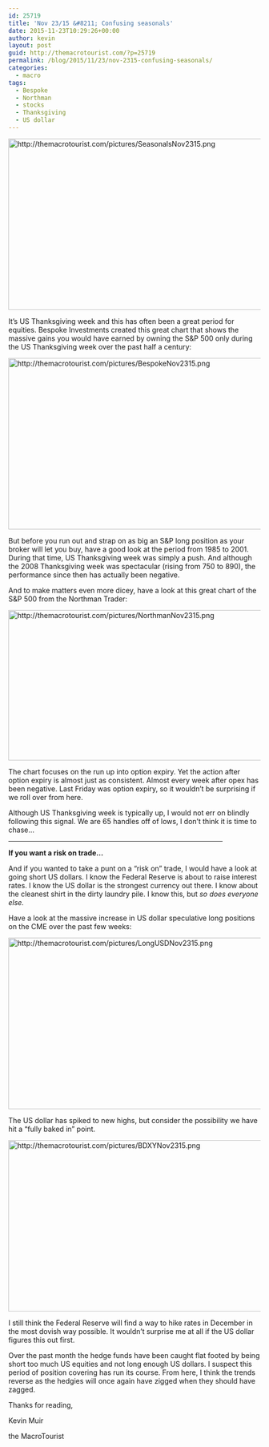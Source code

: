 ```yaml
---
id: 25719
title: 'Nov 23/15 &#8211; Confusing seasonals'
date: 2015-11-23T10:29:26+00:00
author: kevin
layout: post
guid: http://themacrotourist.com/?p=25719
permalink: /blog/2015/11/23/nov-2315-confusing-seasonals/
categories:
  - macro
tags:
  - Bespoke
  - Northman
  - stocks
  - Thanksgiving
  - US dollar
---
```


  <img src="http://themacrotourist.com/pictures/SeasonalsNov2315.png" style="margin:30px atuo;display:block;" alt="http://themacrotourist.com/pictures/SeasonalsNov2315.png" width="600" height="342">

It&#8217;s US Thanksgiving week and this has often been a great period for equities. Bespoke Investments created this great chart that shows the massive gains you would have earned by owning the S&P 500 only during the US Thanksgiving week over the past half a century:


  <img src="http://themacrotourist.com/pictures/BespokeNov2315.png" style="margin:30px atuo;display:block;" alt="http://themacrotourist.com/pictures/BespokeNov2315.png" width="600" height="342">

But before you run out and strap on as big an S&P long position as your broker will let you buy, have a good look at the period from 1985 to 2001. During that time, US Thanksgiving week was simply a push. And although the 2008 Thanksgiving week was spectacular (rising from 750 to 890), the performance since then has actually been negative.

And to make matters even more dicey, have a look at this great chart of the S&P 500 from the Northman Trader:


  <img src="http://themacrotourist.com/pictures/NorthmanNov2315.png" style="margin:30px atuo;display:block;" alt="http://themacrotourist.com/pictures/NorthmanNov2315.png" width="600" height="300">

The chart focuses on the run up into option expiry. Yet the action after option expiry is almost just as consistent. Almost every week after opex has been negative. Last Friday was option expiry, so it wouldn&#8217;t be surprising if we roll over from here.

Although US Thanksgiving week is typically up, I would not err on blindly following this signal. We are 65 handles off of lows, I don&#8217;t think it is time to chase&#8230;

<hr size="3" width="85%" />

**If you want a risk on trade&#8230;**

And if you wanted to take a punt on a &#8220;risk on&#8221; trade, I would have a look at going short US dollars. I know the Federal Reserve is about to raise interest rates. I know the US dollar is the strongest currency out there. I know about the cleanest shirt in the dirty laundry pile. I know this, but _so does everyone else._

Have a look at the massive increase in US dollar speculative long positions on the CME over the past few weeks:


  <img src="http://themacrotourist.com/pictures/LongUSDNov2315.png" style="margin:30px atuo;display:block;" alt="http://themacrotourist.com/pictures/LongUSDNov2315.png" width="600" height="342">

The US dollar has spiked to new highs, but consider the possibility we have hit a &#8220;fully baked in&#8221; point.


  <img src="http://themacrotourist.com/pictures/BDXYNov2315.png" style="margin:30px atuo;display:block;" alt="http://themacrotourist.com/pictures/BDXYNov2315.png" width="600" height="342">

I still think the Federal Reserve will find a way to hike rates in December in the most dovish way possible. It wouldn&#8217;t surprise me at all if the US dollar figures this out first.

Over the past month the hedge funds have been caught flat footed by being short too much US equities and not long enough US dollars. I suspect this period of position covering has run its course. From here, I think the trends reverse as the hedgies will once again have zigged when they should have zagged.

Thanks for reading,
  
Kevin Muir
  
the MacroTourist